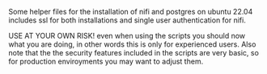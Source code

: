 Some helper files for the installation of nifi and postgres on ubuntu 22.04
includes ssl for both installations and single user authentication for nifi.

USE AT YOUR OWN RISK! even when using the scripts you should now what you are doing,
in other words this is only for experienced users. Also note that the the security features 
included in the scripts are very basic, so for production enviroyments you may want to adjust
them.
